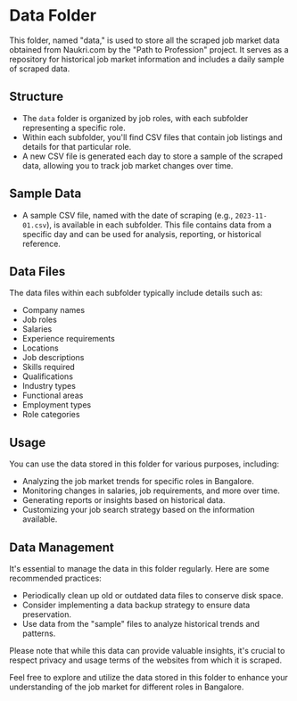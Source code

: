 # Data Folder

This folder, named "data," is used to store all the scraped job market data obtained from Naukri.com by the "Path to Profession" project. It serves as a repository for historical job market information and includes a daily sample of scraped data.

## Structure

- The `data` folder is organized by job roles, with each subfolder representing a specific role.
- Within each subfolder, you'll find CSV files that contain job listings and details for that particular role.
- A new CSV file is generated each day to store a sample of the scraped data, allowing you to track job market changes over time.

## Sample Data

- A sample CSV file, named with the date of scraping (e.g., `2023-11-01.csv`), is available in each subfolder. This file contains data from a specific day and can be used for analysis, reporting, or historical reference.

## Data Files

The data files within each subfolder typically include details such as:

- Company names
- Job roles
- Salaries
- Experience requirements
- Locations
- Job descriptions
- Skills required
- Qualifications
- Industry types
- Functional areas
- Employment types
- Role categories

## Usage

You can use the data stored in this folder for various purposes, including:

- Analyzing the job market trends for specific roles in Bangalore.
- Monitoring changes in salaries, job requirements, and more over time.
- Generating reports or insights based on historical data.
- Customizing your job search strategy based on the information available.

## Data Management

It's essential to manage the data in this folder regularly. Here are some recommended practices:

- Periodically clean up old or outdated data files to conserve disk space.
- Consider implementing a data backup strategy to ensure data preservation.
- Use data from the "sample" files to analyze historical trends and patterns.

Please note that while this data can provide valuable insights, it's crucial to respect privacy and usage terms of the websites from which it is scraped.

Feel free to explore and utilize the data stored in this folder to enhance your understanding of the job market for different roles in Bangalore.
